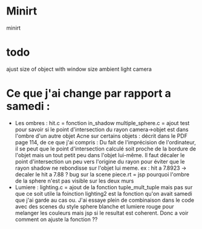 # Minirt
minirt

# todo
ajust size of object with window size
ambient light
camera

# Ce que j'ai change par rapport a samedi :
 - Les ombres :
    hit.c = fonction in_shadow
    multiple_sphere.c = ajout test pour savoir si le point d'intersection du rayon camera->objet est dans l'ombre d'un autre objet
    Acne sur certains objets : décrit dans le PDF page 114, de ce que j'ai compris : Du fait de l'imprécision de l'ordinateur, il se peut que le point d'intersection calculé soit proche de la bordure de l'objet mais un tout petit peu dans l'objet lui-même. Il faut décaler le point d'intersection un peu vers l'origine du rayon pour éviter que le rayon shadow ne rebondisse sur l'objet lui meme. ex : hit a 7.8923 -> decaler le hit a 7.88 ? 
    bug sur la scene piece.rt = jsp pourquoi l'ombre de la sphere n'est pas visible sur les deux murs
 - Lumiere :
    lighting.c = ajout de la fonction tuple_mult_tuple mais pas sur que ce soit utile
        la foinction lighting2 est la fonction qu'on avait samedi que j'ai garde au cas ou.
        J'ai essaye plein de combinaison dans le code avec des scenes du style sphere blanche et lumiere rouge pour melanger les couleurs mais jsp si le resultat est coherent.
        Donc a voir comment on ajuste la fonction ??
